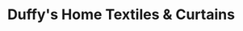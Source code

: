---
title: "Duffy's Home Textiles & Curtains"
url: /dublin/duffys-home-textiles-and-curtains/
shop: curtain
---
